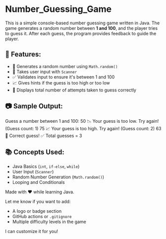 # Number_Guessing_Game
This is a simple console-based number guessing game written in Java. The game generates a random number between **1 and 100**, and the player tries to guess it. After each guess, the program provides feedback to guide the player.

## 📌 Features: 
- 🎲 Generates a random number using `Math.random()`
- 🧠 Takes user input with `Scanner`
- ✅ Validates input to ensure it's between 1 and 100
- 📈 Gives hints if the guess is too high or too low
- 🔢 Displays total number of attempts taken to guess correctly


## 📷 Sample Output: 
Guess a number between 1 and 100:
50
📉 Your guess is too low. Try again! (Guess count: 1)
75
📈 Your guess is too high. Try again! (Guess count: 2)
63
🎉 Correct guess!
✅ Total guesses = 3

## 📚 Concepts Used: 
- Java Basics (`int`, `if-else`, `while`)
- User Input (`Scanner`)
- Random Number Generation (`Math.random()`)
- Looping and Conditionals


Made with ❤️ while learning Java.


Let me know if you want to add:
- A logo or badge section
- GitHub actions or `.gitignore`
- Multiple difficulty levels in the game

I can customize it for you!
